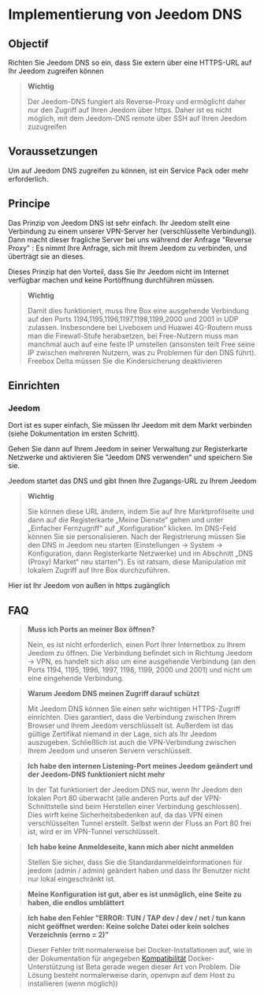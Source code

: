 # Implementierung von Jeedom DNS

## Objectif

Richten Sie Jeedom DNS so ein, dass Sie extern über eine HTTPS-URL auf Ihr Jeedom zugreifen können

> **Wichtig**
>
>Der Jeedom-DNS fungiert als Reverse-Proxy und ermöglicht daher nur den Zugriff auf Ihren Jeedom über https. Daher ist es nicht möglich, mit dem Jeedom-DNS remote über SSH auf Ihren Jeedom zuzugreifen

## Voraussetzungen

Um auf Jeedom DNS zugreifen zu können, ist ein Service Pack oder mehr erforderlich.

## Principe

Das Prinzip von Jeedom DNS ist sehr einfach. Ihr Jeedom stellt eine Verbindung zu einem unserer VPN-Server her (verschlüsselte Verbindung)). Dann macht dieser fragliche Server bei uns während der Anfrage "Reverse Proxy" : Es nimmt Ihre Anfrage, sich mit Ihrem Jeedom zu verbinden, und überträgt sie an dieses.

Dieses Prinzip hat den Vorteil, dass Sie Ihr Jeedom nicht im Internet verfügbar machen und keine Portöffnung durchführen müssen.

> **Wichtig**
>
> Damit dies funktioniert, muss Ihre Box eine ausgehende Verbindung auf den Ports 1194,1195,1196,1197,1198,1199,2000 und 2001 in UDP zulassen. Insbesondere bei Liveboxen und Huawei 4G-Routern muss man die Firewall-Stufe herabsetzen, bei Free-Nutzern muss man manchmal auch auf eine feste IP umstellen (ansonsten teilt Free seine IP zwischen mehreren Nutzern, was zu Problemen für den DNS führt). Freebox Delta müssen Sie die Kindersicherung deaktivieren 

## Einrichten

### Jeedom

Dort ist es super einfach, Sie müssen Ihr Jeedom mit dem Markt verbinden (siehe Dokumentation im ersten Schritt). 

Gehen Sie dann auf Ihrem Jeedom in seiner Verwaltung zur Registerkarte Netzwerke und aktivieren Sie "Jeedom DNS verwenden" und speichern Sie sie.

Jeedom startet das DNS und gibt Ihnen Ihre Zugangs-URL zu Ihrem Jeedom

> **Wichtig**
>
> Sie können diese URL ändern, indem Sie auf Ihre Marktprofilseite und dann auf die Registerkarte „Meine Dienste“ gehen und unter „Einfacher Fernzugriff“ auf „Konfiguration“ klicken. Im DNS-Feld können Sie sie personalisieren. Nach der Registrierung müssen Sie den DNS in Jeedom neu starten (Einstellungen -> System -> Konfiguration, dann Registerkarte Netzwerke) und im Abschnitt „DNS (Proxy) Market“ neu starten"). Es ist ratsam, diese Manipulation mit lokalem Zugriff auf Ihre Box durchzuführen.

Hier ist Ihr Jeedom von außen in https zugänglich

## FAQ

> **Muss ich Ports an meiner Box öffnen?**
>
> Nein, es ist nicht erforderlich, einen Port Ihrer Internetbox zu Ihrem Jeedom zu öffnen. Die Verbindung befindet sich in Richtung Jeedom -> VPN, es handelt sich also um eine ausgehende Verbindung (an den Ports 1194, 1195, 1996, 1997, 1198, 1199, 2000 und 2001) und nicht um eine eingehende Verbindung.

> **Warum Jeedom DNS meinen Zugriff darauf schützt**
>
> Mit Jeedom DNS können Sie einen sehr wichtigen HTTPS-Zugriff einrichten. Dies garantiert, dass die Verbindung zwischen Ihrem Browser und Ihrem Jeedom verschlüsselt ist. Außerdem ist das gültige Zertifikat niemand in der Lage, sich als Ihr Jeedom auszugeben. Schließlich ist auch die VPN-Verbindung zwischen Ihrem Jeedom und unseren Servern verschlüsselt.

> **Ich habe den internen Listening-Port meines Jeedom geändert und der Jeedom-DNS funktioniert nicht mehr**
>
> In der Tat funktioniert der Jeedom DNS nur, wenn Ihr Jeedom den lokalen Port 80 überwacht (alle anderen Ports auf der VPN-Schnittstelle sind beim Herstellen einer Verbindung geschlossen). Dies wirft keine Sicherheitsbedenken auf, da das VPN einen verschlüsselten Tunnel erstellt. Selbst wenn der Fluss an Port 80 frei ist, wird er im VPN-Tunnel verschlüsselt.

> **Ich habe keine Anmeldeseite, kann mich aber nicht anmelden**
>
> Stellen Sie sicher, dass Sie die Standardanmeldeinformationen für jeedom (admin / admin) geändert haben und dass Ihr Benutzer nicht nur lokal eingeschränkt ist.

> **Meine Konfiguration ist gut, aber es ist unmöglich, eine Seite zu haben, die endlos umblättert**
>

> **Ich habe den Fehler "ERROR: TUN / TAP dev / dev / net / tun kann nicht geöffnet werden: Keine solche Datei oder kein solches Verzeichnis (errno = 2)"**
>
> Dieser Fehler tritt normalerweise bei Docker-Installationen auf, wie in der Dokumentation für angegeben [Kompatibilität](https://doc.jeedom.com/de_DE/compatibility/) Docker-Unterstützung ist Beta gerade wegen dieser Art von Problem. Die Lösung besteht normalerweise darin, openvpn auf dem Host zu installieren (wenn möglich))
